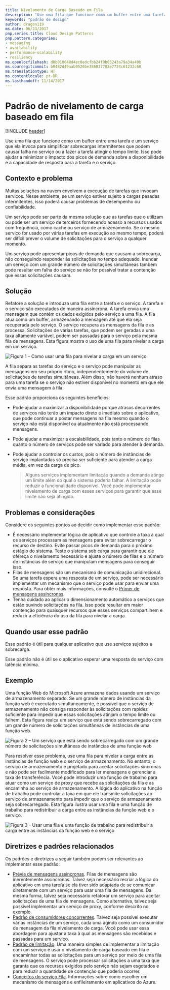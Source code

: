 ```yaml
---
title: Nivelamento de Carga Baseado em Fila
description: "Use uma fila que funcione como um buffer entre uma tarefa e um serviço que ela invoca para simplificar cargas pesadas intermitentes."
keywords: "padrão de design"
author: dragon119
ms.date: 06/23/2017
pnp.series.title: Cloud Design Patterns
pnp.pattern.categories:
- messaging
- availability
- performance-scalability
- resiliency
ms.openlocfilehash: d8b010648d4ec0edcfbb24f9b03243a79a34a40b
ms.sourcegitcommit: b0482d49aab0526be386837702e7724c61232c60
ms.translationtype: HT
ms.contentlocale: pt-BR
ms.lasthandoff: 11/14/2017
---
```

# <a name="queue-based-load-leveling-pattern"></a>Padrão de nivelamento de carga baseado em fila

[!INCLUDE [header](../_includes/header.md)]

Use uma fila que funcione como um buffer entre uma tarefa e um serviço que ela invoca para simplificar sobrecargas intermitentes que podem causar falha no serviço ou a fazer a tarefa atingir o tempo limite. Isso pode ajudar a minimizar o impacto dos picos de demanda sobre a disponibilidade e a capacidade de resposta para a tarefa e o serviço.

## <a name="context-and-problem"></a>Contexto e problema

Muitas soluções na nuvem envolvem a execução de tarefas que invocam serviços. Nesse ambiente, se um serviço estiver sujeito a cargas pesadas intermitentes, isso poderá causar problemas de desempenho ou confiabilidade.

Um serviço pode ser parte da mesma solução que as tarefas que o utilizam ou pode ser um serviço de terceiros fornecendo acesso a recursos usados com frequência, como cache ou serviço de armazenamento. Se o mesmo serviço for usado por várias tarefas em execução ao mesmo tempo, poderá ser difícil prever o volume de solicitações para o serviço a qualquer momento.

Um serviço pode apresentar picos de demanda que causam a sobrecarga, não conseguindo responder às solicitações no tempo adequado. Inundar um serviço com um grande número de solicitações simultâneas também pode resultar em falha do serviço se não for possível tratar a contenção que essas solicitações causam.

## <a name="solution"></a>Solução

Refatore a solução e introduza uma fila entre a tarefa e o serviço. A tarefa e o serviço são executados de maneira assíncrona. A tarefa envia uma mensagem que contém os dados exigidos pelo serviço a uma fila. A fila atua como um buffer, armazenando a mensagem até que ela seja recuperada pelo serviço. O serviço recupera as mensagens da fila e as processa. Solicitações de várias tarefas, que podem ser geradas a uma taxa altamente variável, podem ser passadas para o serviço pela mesma fila de mensagens. Esta figura mostra o uso de uma fila para nivelar a carga em um serviço.

![Figura 1 – Como usar uma fila para nivelar a carga em um serviço](./_images/queue-based-load-leveling-pattern.png)

A fila separa as tarefas do serviço e o serviço pode manipular as mensagens em seu próprio ritmo, independentemente do volume de solicitações de tarefas simultâneas. Além disso, não haverá nenhum atraso para uma tarefa se o serviço não estiver disponível no momento em que ele envia uma mensagem à fila.

Esse padrão proporciona os seguintes benefícios:

- Pode ajudar a maximizar a disponibilidade porque atrasos decorrentes de serviços não terão um impacto direto e imediato sobre o aplicativo, que pode continuar a postar mensagens na fila mesmo quando o serviço não está disponível ou atualmente não está processando mensagens.
- Pode ajudar a maximizar a escalabilidade, pois tanto o número de filas quanto o número de serviços pode ser variado para atender à demanda.
- Pode ajudar a controlar os custos, pois o número de instâncias de serviço implantadas só precisa ser suficiente para atender a carga média, em vez da carga de pico.

    >  Alguns serviços implementam limitação quando a demanda atinge um limite além do qual o sistema poderia falhar. A limitação pode reduzir a funcionalidade disponível. Você pode implementar nivelamento de carga com esses serviços para garantir que esse limite não seja atingido.

## <a name="issues-and-considerations"></a>Problemas e considerações

Considere os seguintes pontos ao decidir como implementar esse padrão:

- É necessário implementar lógica de aplicativo que controle a taxa à qual os serviços processam as mensagens para evitar sobrecarregar o recurso de destino. Evite passar picos de demanda para o próximo estágio do sistema. Teste o sistema sob carga para garantir que ele ofereça o nivelamento necessário e ajuste o número de filas e o número de instâncias de serviço que manipulam mensagens para conseguir isso.
- Filas de mensagens são um mecanismo de comunicação unidirecional. Se uma tarefa espera uma resposta de um serviço, pode ser necessário implementar um mecanismo que o serviço pode usar para enviar uma resposta. Para obter mais informações, consulte o [Primer de mensagens assíncronas](https://msdn.microsoft.com/library/dn589781.aspx).
- Tenha cuidado ao aplicar o dimensionamento automático a serviços que estão ouvindo solicitações na fila. Isso pode resultar em maior contenção para quaisquer recursos que esses serviços compartilhem e reduzir a eficiência do uso da fila para nivelar a carga.

## <a name="when-to-use-this-pattern"></a>Quando usar esse padrão

Esse padrão é útil para qualquer aplicativo que use serviços sujeitos a sobrecarga.

Esse padrão não é útil se o aplicativo esperar uma resposta do serviço com latência mínima.

## <a name="example"></a>Exemplo

Uma função Web do Microsoft Azure armazena dados usando um serviço de armazenamento separado. Se um grande número de instâncias da função web é executado simultaneamente, é possível que o serviço de armazenamento não consiga responder às solicitações com rapidez suficiente para impedir que essas solicitações atinjam o tempo limite ou falhem. Esta figura realça um serviço que está sendo sobrecarregado com um grande número de solicitações simultâneas de instâncias de uma função web.

![Figura 2 – Um serviço que está sendo sobrecarregado com um grande número de solicitações simultâneas de instâncias de uma função web](./_images/queue-based-load-leveling-overwhelmed.png)


Para resolver esse problema, use uma fila para nivelar a carga entre as instâncias de função web e o serviço de armazenamento. No entanto, o serviço de armazenamento é projetado para aceitar solicitações síncronas e não pode ser facilmente modificado para ler mensagens e gerenciar a taxa de transferência. Você pode introduzir uma função de trabalho para atuar como um serviço de proxy que recebe as solicitações da fila e as encaminha ao serviço de armazenamento. A lógica do aplicativo na função de trabalho pode controlar a taxa em que ele transmite solicitações ao serviço de armazenamento para impedir que o serviço de armazenamento seja sobrecarregado. Esta figura ilustra usar uma fila e uma função de trabalho para redistribuir a carga entre as instâncias da função web e o serviço.

![Figura 3 – Usar uma fila e uma função de trabalho para redistribuir a carga entre as instâncias da função web e o serviço](./_images/queue-based-load-leveling-worker-role.png)

## <a name="related-patterns-and-guidance"></a>Diretrizes e padrões relacionados

Os padrões e diretrizes a seguir também podem ser relevantes ao implementar esse padrão:

- [Prévia de mensagens assíncronas](https://msdn.microsoft.com/library/dn589781.aspx). Filas de mensagens são inerentemente assíncronas. Talvez seja necessário recriar a lógica do aplicativo em uma tarefa se ela tiver sido adaptada de se comunicar diretamente com um serviço para usar uma fila de mensagens. Da mesma forma, talvez seja necessário refatorar um serviço para aceitar solicitações de uma fila de mensagens. Como alternativa, talvez seja possível implementar um serviço de proxy, conforme descrito no exemplo.
- [Padrão de consumidores concorrentes](competing-consumers.md). Talvez seja possível executar várias instâncias de um serviço, cada uma agindo como um consumidor de mensagem da fila nivelamento de carga. Você pode usar essa abordagem para ajustar a taxa à qual as mensagens são recebidas e passadas para um serviço.
- [Padrão de limitação](throttling.md). Uma maneira simples de implementar a limitação com um serviço é usar o nivelamento de carga baseado em fila e encaminhar todas as solicitações para um serviço por meio de uma fila de mensagens. O serviço pode processar solicitações a uma taxa que garanta que os recursos exigidos pelo serviço não sejam esgotados e para reduzir a quantidade de contenção que poderia ocorrer.
- [Conceitos do serviço Fila](https://msdn.microsoft.com/library/azure/dd179353.aspx). Informações sobre como escolher um mecanismo de mensagens e enfileiramento em aplicativos do Azure.
